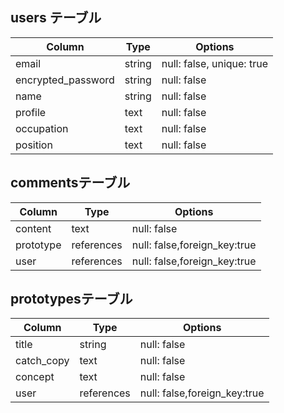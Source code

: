 ## users テーブル

| Column              | Type   | Options                       |
| --------------------| ------ | ----------------------------- |
| email               | string | null: false, unique: true     |
| encrypted_password  | string | null: false                   |
| name                | string | null: false                   |
| profile             | text   | null: false                   |
| occupation          | text   | null: false                   |
| position            | text   | null: false                   |

## commentsテーブル

| Column              | Type       | Options                     |
| --------------------| ---------  | ----------------------------|
| content             | text       | null: false                 |
| prototype           | references | null: false,foreign_key:true|
| user                | references | null: false,foreign_key:true|

## prototypesテーブル

| Column              | Type       | Options                     |
| --------------------| ---------  | ----------------------------|
| title               | string     | null: false                 |
| catch_copy          | text       | null: false                 |
| concept             | text       | null: false                 |
| user                | references | null: false,foreign_key:true|